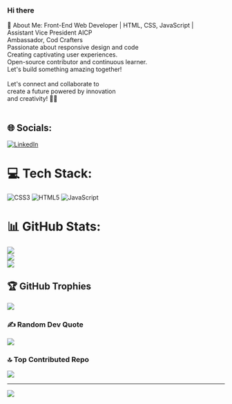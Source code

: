 ### Hi there 
💫 About Me:
Front-End Web Developer | HTML, CSS, JavaScript | <br>Assistant Vice President AICP<br>Ambassador, Cod Crafters<br>Passionate about responsive design and code <br>Creating captivating user experiences.<br>Open-source contributor and continuous learner. <br>Let's build something amazing together! <br><br>Let's connect and collaborate to<br>create a future powered by innovation<br>and creativity! 🌟💡<br><br>


## 🌐 Socials:
[![LinkedIn](https://img.shields.io/badge/LinkedIn-%230077B5.svg?logo=linkedin&logoColor=white)](https://linkedin.com/in/https://www.linkedin.com/in/sibgha-bhatti-563102273/) 

# 💻 Tech Stack:
![CSS3](https://img.shields.io/badge/css3-%231572B6.svg?style=for-the-badge&logo=css3&logoColor=white) ![HTML5](https://img.shields.io/badge/html5-%23E34F26.svg?style=for-the-badge&logo=html5&logoColor=white) ![JavaScript](https://img.shields.io/badge/javascript-%23323330.svg?style=for-the-badge&logo=javascript&logoColor=%23F7DF1E)
# 📊 GitHub Stats:
![](https://github-readme-stats.vercel.app/api?username=Sibghaaaabhatti12&theme=dark&hide_border=false&include_all_commits=false&count_private=false)<br/>
![](https://github-readme-streak-stats.herokuapp.com/?user=Sibghaaaabhatti12&theme=dark&hide_border=false)<br/>
![](https://github-readme-stats.vercel.app/api/top-langs/?username=Sibghaaaabhatti12&theme=dark&hide_border=false&include_all_commits=false&count_private=false&layout=compact)

## 🏆 GitHub Trophies
![](https://github-profile-trophy.vercel.app/?username=Sibghaaaabhatti12&theme=radical&no-frame=false&no-bg=true&margin-w=4)

### ✍️ Random Dev Quote
![](https://quotes-github-readme.vercel.app/api?type=horizontal&theme=radical)

### 🔝 Top Contributed Repo
![](https://github-contributor-stats.vercel.app/api?username=Sibghaaaabhatti12&limit=5&theme=dark&combine_all_yearly_contributions=true)

---
[![](https://visitcount.itsvg.in/api?id=Sibghaaaabhatti12&icon=0&color=0)](https://visitcount.itsvg.in)



